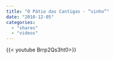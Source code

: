 ```yaml
---
title: "O Pátio das Cantigas - “vinho”"
date: "2010-12-05"
categories:
  - "shares"
  - "videos"
---
```


<div style="width: 70vw;">{{< youtube Brrp2Qs3ht0>}}</div>
